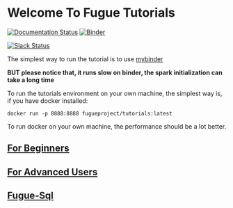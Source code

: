 # Welcome To Fugue Tutorials

[![Documentation Status](https://readthedocs.org/projects/fugue-tutorials/badge/?version=latest)](https://fugue-tutorials.readthedocs.io/en/latest/?badge=latest) [![Binder](https://mybinder.org/badge_logo.svg)](https://mybinder.org/v2/gh/fugue-project/tutorials/master)

[![Slack Status](https://img.shields.io/badge/slack-join_chat-white.svg?logo=slack&style=social)](https://join.slack.com/t/fugue-project/shared_invite/zt-jl0pcahu-KdlSOgi~fP50TZWmNxdWYQ)

The simplest way to run the tutorial is to use [mybinder](https://mybinder.org/v2/gh/fugue-project/tutorials/master)

**BUT please notice that, it runs slow on binder, the spark initialization can take a long time**

To run the tutorials environment on your own machine, the simplest way is, if you have docker installed:

```
docker run -p 8888:8888 fugueproject/tutorials:latest
```

To run docker on your own machine, the performance should be a lot better.

## [For Beginners](tutorials/beginner/index.ipynb)

## [For Advanced Users](tutorials/advanced.ipynb)

## [Fugue-Sql](tutorials/fugue_sql/index.ipynb)